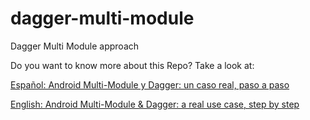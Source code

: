 # dagger-multi-module
Dagger Multi Module approach

Do you want to know more about this Repo? Take a look at:

[Español: Android Multi-Module y Dagger: un caso real, paso a paso](https://medium.com/@juliann_ezeqiel/android-multi-module-y-dagger-un-caso-real-paso-a-paso-47baff76e1ca)

[English: Android Multi-Module & Dagger: a real use case, step by step](https://proandroiddev.com/android-multi-module-dagger-a-real-use-case-step-by-step-bbc03500f2f9)
